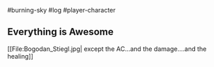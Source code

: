 #burning-sky #log #player-character

## Everything is Awesome  
[[File:Bogodan_Stiegl.jpg| except the AC...and the damage....and the healing]]
